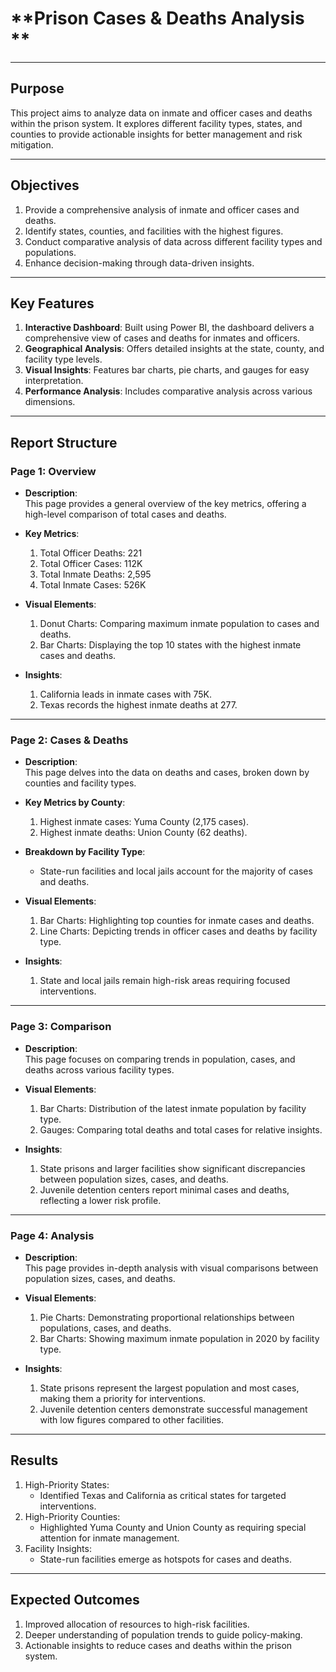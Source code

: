 # **Prison Cases & Deaths Analysis **
---


##  Purpose  
This project aims to analyze data on inmate and officer cases and deaths within the prison system. It explores different facility types, states, and counties to provide actionable insights for better management and risk mitigation.  

---

##  Objectives  
1. Provide a comprehensive analysis of inmate and officer cases and deaths.  
2. Identify states, counties, and facilities with the highest figures.  
3. Conduct comparative analysis of data across different facility types and populations.  
4. Enhance decision-making through data-driven insights.  

---

##  Key Features  
1. **Interactive Dashboard**: Built using Power BI, the dashboard delivers a comprehensive view of cases and deaths for inmates and officers.  
2. **Geographical Analysis**: Offers detailed insights at the state, county, and facility type levels.  
3. **Visual Insights**: Features bar charts, pie charts, and gauges for easy interpretation.  
4. **Performance Analysis**: Includes comparative analysis across various dimensions.  

---

##  Report Structure  

###  Page 1: Overview  
- **Description**:  
   This page provides a general overview of the key metrics, offering a high-level comparison of total cases and deaths.  

- **Key Metrics**:  
   1. Total Officer Deaths: 221  
   2. Total Officer Cases: 112K  
   3. Total Inmate Deaths: 2,595  
   4. Total Inmate Cases: 526K  

- **Visual Elements**:  
   1. Donut Charts: Comparing maximum inmate population to cases and deaths.  
   2. Bar Charts: Displaying the top 10 states with the highest inmate cases and deaths.  

- **Insights**:  
   1. California leads in inmate cases with 75K.  
   2. Texas records the highest inmate deaths at 277.  

---

###  Page 2: Cases & Deaths  
- **Description**:  
   This page delves into the data on deaths and cases, broken down by counties and facility types.  

- **Key Metrics by County**:  
   1. Highest inmate cases: Yuma County (2,175 cases).  
   2. Highest inmate deaths: Union County (62 deaths).  

- **Breakdown by Facility Type**:  
   - State-run facilities and local jails account for the majority of cases and deaths.  

- **Visual Elements**:  
   1. Bar Charts: Highlighting top counties for inmate cases and deaths.  
   2. Line Charts: Depicting trends in officer cases and deaths by facility type.  

- **Insights**:  
   1. State and local jails remain high-risk areas requiring focused interventions.  

---

###  Page 3: Comparison  
- **Description**:  
   This page focuses on comparing trends in population, cases, and deaths across various facility types.  

- **Visual Elements**:  
   1. Bar Charts: Distribution of the latest inmate population by facility type.  
   2. Gauges: Comparing total deaths and total cases for relative insights.  

- **Insights**:  
   1. State prisons and larger facilities show significant discrepancies between population sizes, cases, and deaths.  
   2. Juvenile detention centers report minimal cases and deaths, reflecting a lower risk profile.  

---

###  Page 4: Analysis  
- **Description**:  
   This page provides in-depth analysis with visual comparisons between population sizes, cases, and deaths.  

- **Visual Elements**:  
   1. Pie Charts: Demonstrating proportional relationships between populations, cases, and deaths.  
   2. Bar Charts: Showing maximum inmate population in 2020 by facility type.  

- **Insights**:  
   1. State prisons represent the largest population and most cases, making them a priority for interventions.  
   2. Juvenile detention centers demonstrate successful management with low figures compared to other facilities.  

---

##  Results  
1. High-Priority States:  
   - Identified Texas and California as critical states for targeted interventions.  
2. High-Priority Counties:  
   - Highlighted Yuma County and Union County as requiring special attention for inmate management.  
3. Facility Insights:  
   - State-run facilities emerge as hotspots for cases and deaths.  

---

##  Expected Outcomes  
1. Improved allocation of resources to high-risk facilities.  
2. Deeper understanding of population trends to guide policy-making.  
3. Actionable insights to reduce cases and deaths within the prison system.  



